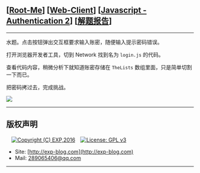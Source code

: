 ## [[Root-Me](https://www.root-me.org/)] [[Web-Client](https://www.root-me.org/en/Challenges/Web-Client/)] [[Javascript - Authentication 2](https://www.root-me.org/en/Challenges/Web-Client/Javascript-Authentication-2)] [[解题报告](https://exp-blog.com/safe/ctf/rootme/web-client/javascript-authentication2/)]

------

水题。点击按钮弹出交互框要求输入账密，随便输入提示密码错误。

打开浏览器开发者工具，切到 Network 找到名为 `login.js` 的代码。

查看代码内容，稍微分析下就知道账密存储在 `TheLists` 数组里面，只是简单切割一下而已。

把密码拷过去，完成挑战。

![](https://github.com/lyy289065406/CTF-Solving-Reports/blob/master/rootme/Web-Client/%5B04%5D%20%5B10P%5D%20Javascript%20-%20Authentication%202/imgs/01.png)

------

## 版权声明

　[![Copyright (C) EXP,2016](https://img.shields.io/badge/Copyright%20(C)-EXP%202016-blue.svg)](http://exp-blog.com)　[![License: GPL v3](https://img.shields.io/badge/License-GPL%20v3-blue.svg)](https://www.gnu.org/licenses/gpl-3.0)
  

- Site: [http://exp-blog.com](http://exp-blog.com) 
- Mail: <a href="mailto:289065406@qq.com?subject=[EXP's Github]%20Your%20Question%20（请写下您的疑问）&amp;body=What%20can%20I%20help%20you?%20（需要我提供什么帮助吗？）">289065406@qq.com</a>


------
